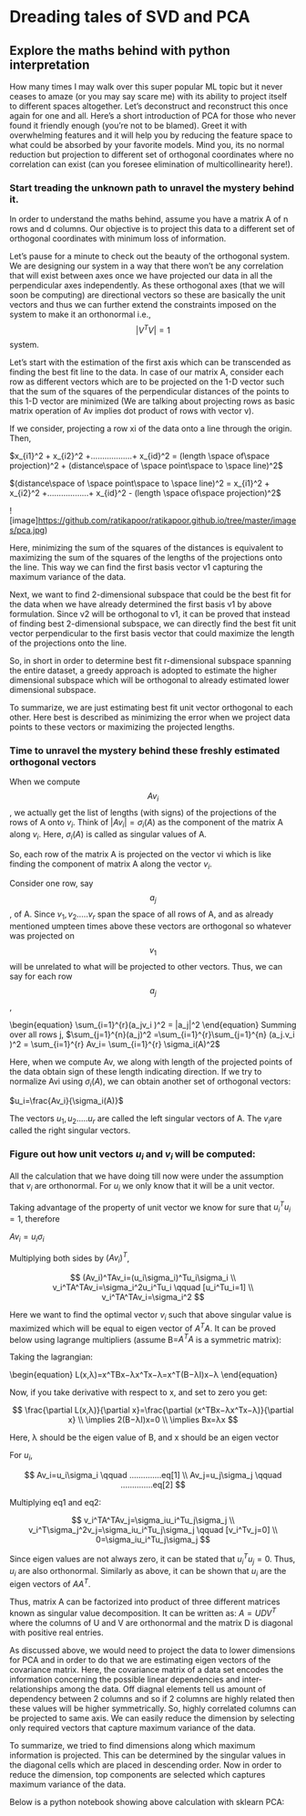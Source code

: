 # Dreading tales of SVD and PCA
## Explore the maths behind with python interpretation
How many times I may walk over this super popular ML topic but it never ceases to amaze (or you may say scare me) with its ability to project itself to different spaces altogether. Let’s deconstruct and reconstruct this once again for one and all.
Here’s a short introduction of PCA for those who never found it friendly enough (you’re not to be blamed). Greet it with overwhelming features and it will help you by reducing the feature space to what could be absorbed by your favorite models. Mind you, its no normal reduction but projection to different set of orthogonal coordinates where no correlation can exist (can you foresee elimination of multicollinearity here!).

### Start treading the unknown path to unravel the mystery behind it.  
In order to understand the maths behind, assume you have a matrix A of n rows and d columns. Our objective is to project this data to a different set of orthogonal coordinates with minimum loss of information.

Let’s pause for a minute to check out the beauty of the orthogonal system. We are designing our system in a way that there won’t be any correlation that will exist between axes once we have projected our data in all the perpendicular axes independently.
As these orthogonal axes (that we will soon be computing) are directional vectors so these are basically the unit vectors and thus we can further extend the constraints imposed on the system to make it an orthonormal i.e., $$|V^TV|=1$$ system.

Let’s start with the estimation of the first axis which can be transcended as finding the best fit line to the data.  In case of our matrix A, consider each row as different vectors which are to be projected on the 1-D vector such that the sum of the squares of the perpendicular distances of the points to this 1-D vector are minimized (We are talking about projecting rows as basic matrix operation of Av implies dot product of rows with vector v).

If we consider, projecting a row xi of the data onto a line through the origin. Then,

$x_{i1}^2 + x_{i2}^2 +………………+ x_{id}^2 = (length \space of\space projection)^2 + (distance\space of \space point\space to \space line)^2$

$(distance\space of \space point\space to \space line)^2 = x_{i1}^2 + x_{i2}^2 +………………+ x_{id}^2  -  (length \space of\space projection)^2$

![image]https://github.com/ratikapoor/ratikapoor.github.io/tree/master/images/pca.jpg)

Here, minimizing the sum of the squares of the distances is equivalent to maximizing
the sum of the squares of the lengths of the projections onto the line. This way we can find the first basis vector v1 capturing the maximum variance of the data.

Next, we want to find 2-dimensional subspace that could be the best fit for the data when we have already determined the first basis v1 by above formulation. Since v2 will be orthogonal to v1, it can be proved that instead of finding best 2-dimensional subspace, we can directly find the best fit unit vector perpendicular to the first basis vector that could maximize the length of the projections onto the line. 

So, in short in order to determine best fit r-dimensional subspace spanning the entire dataset, a greedy approach is adopted to estimate the higher dimensional subspace which will be orthogonal to already estimated lower dimensional subspace.

To summarize, we are just estimating best fit unit vector orthogonal to each other. Here best is described as minimizing the error when we project data points to these vectors or maximizing the projected lengths. 

### Time to unravel the mystery behind these freshly estimated orthogonal vectors

When we compute $$Av_i$$, we actually get the list of lengths (with signs) of the projections of
the rows of A onto $v_i$. Think of $|Av_i| = \sigma_i (A)$ as the component of the matrix A along
$v_i$. Here, $\sigma_i (A)$ is called as singular values of A.

So, each row of the matrix A is projected on the vector vi which is like finding the component of matrix A along the vector $v_i$.

Consider one row, say $$a_j$$, of A. Since $v_1,v_2.....v_r$ span the space of all rows of A, and as already mentioned umpteen times above these vectors are orthogonal so whatever was projected on $$v_1$$ will be unrelated to what will be projected to other vectors. Thus, we can say for each row $$a_j$$,

\begin{equation}
\sum_{i=1}^{r}(a_jv_i )^2 = |a_j|^2
\end{equation}
Summing over all rows j,
$\sum_{j=1}^{n}(a_j)^2 =\sum_{i=1}^{r}\sum_{j=1}^{n} (a_j.v_i )^2 = \sum_{i=1}^{r} Av_i= \sum_{i=1}^{r} \sigma_i(A)^2$

Here, when we compute Av, we along with length of the projected points of the data obtain sign of these length indicating direction. If we try to normalize Avi using $\sigma_i (A)$, we can obtain another set of orthogonal vectors: 

$u_i=\frac{Av_i}{\sigma_i(A)}$

The vectors $u_1,u_2.....u_r$ are called the left singular vectors of A. The $v_i$are called the right singular vectors.

### Figure out how unit vectors $u_i$  and $v_i$ will be computed:
All the calculation that we have doing till now were under the assumption that $v_i$ are orthonormal. For $u_i$ we only know that it will be a unit vector. 

Taking advantage of the property of unit vector we know for sure that $u_i^T u_i = 1$, therefore

$Av_i=u_i\sigma_i$ 

Multiplying both sides by $(Av_i)^T$,

$$
(Av_i)^TAv_i=(u_i\sigma_i)^Tu_i\sigma_i
\\
v_i^TA^TAv_i=\sigma_i^2u_i^Tu_i \qquad    [u_i^Tu_i=1]
\\
v_i^TA^TAv_i=\sigma_i^2
$$

Here we want to find the optimal vector $v_i$ such that above singular value is maximized which will be equal to eigen vector of $A^TA$. It can be proved below using lagrange multipliers (assume B=$A^TA$ is a symmetric matrix):

Taking the lagrangian:

\begin{equation}
L(x,λ)=x^TBx−λx^Tx−λ=x^T(B−λI)x−λ
\end{equation}

Now, if you take derivative with respect to x, and set to zero you get:

$$
\frac{\partial L(x,λ)}{\partial x}=\frac{\partial (x^TBx−λx^Tx−λ)}{\partial x}
\\
 \implies 2(B−λI)x=0
\\
\implies Bx=λx
$$

Here, λ should be the eigen value of B, and x should be an eigen vector

For $u_i$,

$$
Av_i=u_i\sigma_i \qquad    ..............eq[1]
\\
Av_j=u_j\sigma_j \qquad    ..............eq[2]
$$

Multiplying eq1 and eq2:

$$
v_i^TA^TAv_j=\sigma_iu_i^Tu_j\sigma_j
\\
v_i^T\sigma_j^2v_j=\sigma_iu_i^Tu_j\sigma_j  \qquad    [v_i^Tv_j=0]
\\
0=\sigma_iu_i^Tu_j\sigma_j 
$$

Since eigen values are not always zero, it can be stated that $u_i^Tu_j=0$. Thus, $u_i$ are also orthonormal. 
Similarly as above, it can be shown that $u_i$ are the eigen vectors of $AA^T$.

Thus, matrix A can be factorized into product of three different matrices known as singular value decomposition. It can be written as: $A=UDV^T$ where the columns of U and V are orthonormal and the matrix D is diagonal with positive real entries.

As discussed above, we would need to project the data to lower dimensions for PCA and in order to do that we are estimating eigen vectors of the covariance matrix. Here, the covariance matrix of a data set encodes the information concerning the possible linear dependencies and inter-relationships among the data. Off diagnal elements tell us amount of dependency between 2 columns and so if 2 columns are highly related then these values will be higher symmetrically. So, highly correlated columns can be projected to same axis. We can easily reduce the dimension by selecting only required vectors that capture maximum variance of the data.

To summarize, we tried to find dimensions along which maximum information is projected. This can be determined by the singular values in the diagonal cells which are placed in descending order. Now in order to reduce the dimension, top components are selected which captures maximum variance of the data.

Below is a python notebook showing above calculation with sklearn PCA:

<script src="https://gist.github.com/ratikapoor/203dfc425ae6b5c04847fcd06e9b273f.js"></script>
